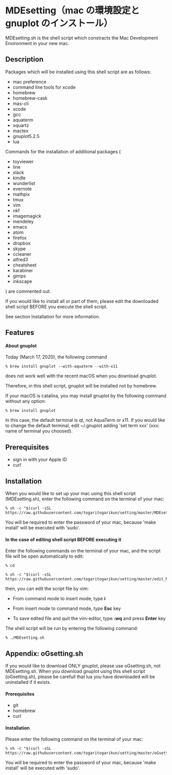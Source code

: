# MDEsetting（mac の環境設定と gnuplot のインストール）
MDEsetting.sh is the shell script which constracts the Mac Development Environment in your new mac.


## Description
Packages which will be installed using this shell script are as follows:
- mac preference
- command line tools for xcode
- homebrew
- homebrew-cask
- mas-cli
- xcode
- gcc
- aquaterm
- xquartz
- mactex
- gnuplot5.2.5
- lua

Commands for the installation of additional packages (
- toyviewer
- line
- slack
- kindle
- wunderlist
- evernote
- mathpix
- tmux
- vim
- nkf
- imagemagick
- mendeley
- emacs
- atom
- firefox
- dropbox
- skype
- ccleaner
- alfred3
- cheatsheet
- karabiner
- gimps
- inkscape

) are commented out. 

If you would like to install all or part of them, please edit the downloaded shell script BEFORE you execute the shell script.

See section Installation for more information.


## Features
#### About gnuplot
Today (March 17, 2020), the following command

    % brew install gnuplot --with-aquaterm --with-x11

does not work well with the recent macOS when you download gnuplot.

Therefore, in this shell script, 
gnuplot will be installed not by homebrew.


If your macOS is catalina, 
you may install gnuplot by the following command without any option: 

    % brew install gnuplot

In this case, the default terminal is qt, not AquaTerm or x11.
If you would like to change the default terminal, edit ~/.gnuplot adding 'set term xxx' (xxx: name of terminal you choosed).


## Prerequisites
- sign in with your Apple ID
- curl


## Installation
When you would like to set up your mac using this shell script (MDEsetting.sh), enter the following command on the terminal of your mac:

    % sh -c "$(curl -sSL https://raw.githubusercontent.com/togaritogarikun/setting/master/MDEsetting.sh)"

You will be required to enter the password of your mac, because 'make install' will be executed with 'sudo'.

#### In the case of editing shell script BEFORE executing it
Enter the following commands on the terminal of your mac, and the script file will be open automatically to edit:

    % cd

    % sh -c "$(curl -sSL https://raw.githubusercontent.com/togaritogarikun/setting/master/edit_MDEsetting.sh)"
    
then, you can edit the script file by vim:

- From command mode to insert mode, type **i**

- From insert mode to command mode, type **Esc** key

- To save edited file and quit the vim-editor, type **:wq** and press **Enter** key

The shell script will be run by entering the following command:
    
    % ./MDEsetting.sh

## Appendix: oGsetting.sh
If you would like to download ONLY gnuplot, please use oGsetting.sh, not MDEsetting.sh.
When you download gnuplot using this shell script (oGsetting.sh), please be carefull that lua you have downloaded will be uninstalled if it exists.

#### Prerequisites
- git
- homebrew
- curl

#### Installation
Please enter the following command on the terminal of your mac:

    % sh -c "$(curl -sSL https://raw.githubusercontent.com/togaritogarikun/setting/master/oGsetting.sh)"

You will be required to enter the password of your mac, because 'make install' will be executed with 'sudo'.
